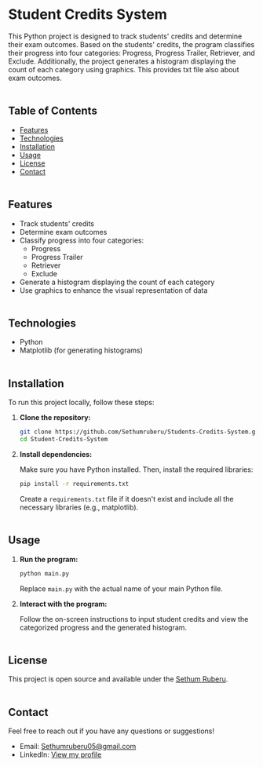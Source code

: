 # Student Credits System </br>

This Python project is designed to track students' credits and determine their exam outcomes. Based on the students' credits, the program classifies their progress into four categories: Progress, Progress Trailer, Retriever, and Exclude. Additionally, the project generates a histogram displaying the count of each category using graphics. This provides txt file also about exam outcomes. </br></br>

## Table of Contents

- [Features](#features)
- [Technologies](#technologies)
- [Installation](#installation)
- [Usage](#usage)
- [License](#license)
- [Contact](#contact) </br></br>

## Features

- Track students' credits
- Determine exam outcomes
- Classify progress into four categories:
  - Progress
  - Progress Trailer
  - Retriever
  - Exclude
- Generate a histogram displaying the count of each category
- Use graphics to enhance the visual representation of data </br></br>

## Technologies

- Python
- Matplotlib (for generating histograms) </br></br>

## Installation

To run this project locally, follow these steps:

1. **Clone the repository:**

    ```sh
    git clone https://github.com/Sethumruberu/Students-Credits-System.git
    cd Student-Credits-System
    ```

2. **Install dependencies:**

    Make sure you have Python installed. Then, install the required libraries:

    ```sh
    pip install -r requirements.txt
    ```

    Create a `requirements.txt` file if it doesn't exist and include all the necessary libraries (e.g., matplotlib). </br></br>

## Usage

1. **Run the program:**

    ```sh
    python main.py
    ```

    Replace `main.py` with the actual name of your main Python file.

2. **Interact with the program:**

    Follow the on-screen instructions to input student credits and view the categorized progress and the generated histogram. </br></br>


## License

This project is open source and available under the [Sethum Ruberu](https://www.linkedin.com/in/sethum-ruberu-90a369293/). </br></br>

## Contact

Feel free to reach out if you have any questions or suggestions!

- Email: Sethumruberu05@gmail.com
- LinkedIn: [View my profile](https://www.linkedin.com/in/sethum-ruberu-90a369293/)

